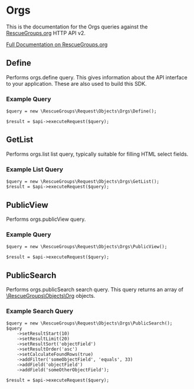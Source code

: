 # Orgs

This is the documentation for the Orgs queries against the [RescueGroups.org](https://www.rescuegroups.org/) HTTP API v2.

[Full Documentation on RescueGroups.org](https://userguide.rescuegroups.org/display/APIDG/Object+definitions#Objectdefinitions-orgs)

## Define






Performs orgs.define query. This gives information about the API interface to your application. These are also used to build this SDK.

### Example Query

    $query = new \RescueGroups\Request\Objects\Orgs\Define();

    $result = $api->executeRequest($query);


## GetList


Performs orgs.list list query, typically suitable for filling HTML select fields.

### Example List Query

    $query = new \RescueGroups\Request\Objects\Orgs\GetList();
    $result = $api->executeRequest($query);






## PublicView







Performs orgs.publicView query.

### Example Query

    $query = new \RescueGroups\Request\Objects\Orgs\PublicView();

    $result = $api->executeRequest($query);


## PublicSearch

Performs orgs.publicSearch search query. This query returns an array of [\RescueGroups\Objects\Org](../../src/Objects/Org.php) objects.

### Example Search Query

    $query = new \RescueGroups\Request\Objects\Orgs\PublicSearch();
    $query
        ->setResultStart(10)
        ->setResultLimit(20)
        ->setResultSort('objectField')
        ->setResultOrder('asc')
        ->setCalculateFoundRows(true)
        ->addFilter('someObjectField', 'equals', 33)
        ->addField('objectField')
        ->addField('someOtherObjectField');

    $result = $api->executeRequest($query);







